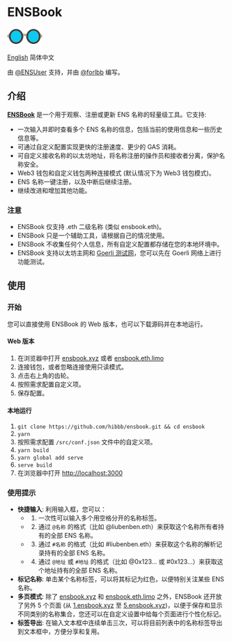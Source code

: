 # ENSBook

<img src="public/img/logo-glasses-600x300.png" alt="ENSBook Logo" width="80px" height="40px" />

[English](./README.md) 简体中文

由 [@ENSUser](https://twitter.com/ensuser) 支持，并由 [@forlbb](https://twitter.com/forlbb) 编写。

## 介绍

**[ENSBook](https://ensbook.xyz/)** 是一个用于观察、注册或更新 ENS 名称的轻量级工具。它支持:

- 一次输入并即时查看多个 ENS 名称的信息，包括当前的使用信息和一些历史信息等。
- 可通过自定义配置实现更快的注册速度、更少的 GAS 消耗。
- 可自定义接收名称的以太坊地址，将名称注册的操作员和接收者分离，保护名称安全。
- Web3 钱包和自定义钱包两种连接模式 (默认情况下为 Web3 钱包模式)。
- ENS 名称一键注册，以及中断后继续注册。
- 继续改进和增加其他功能。

### 注意

- ENSBook 仅支持 .eth 二级名称 (类似 ensbook.eth)。
- ENSBook 只是一个辅助工具，请根据自己的情况使用。
- ENSBook 不收集任何个人信息，所有自定义配置都存储在您的本地环境中。
- ENSBook 支持以太坊主网和 [Goerli 测试网](https://goerli.net/)，您可以先在 Goerli 网络上进行功能测试。

## 使用

### 开始

您可以直接使用 ENSBook 的 Web 版本，也可以下载源码并在本地运行。

#### Web 版本

1. 在浏览器中打开 [ensbook.xyz](https://ensbook.xyz/) 或者 [ensbook.eth.limo](https://ensbook.eth.limo/)
2. 连接钱包，或者忽略连接使用只读模式。
3. 点击右上角的齿轮。
4. 按照需求配置自定义项。
5. 保存配置。

#### 本地运行

1. `git clone https://github.com/hibbb/ensbook.git && cd ensbook`
2. `yarn`
3. 按照需求配置 `/src/conf.json` 文件中的自定义项。
4. `yarn build`
5. `yarn global add serve`
6. `serve build`
7. 在浏览器中打开 [http://localhost:3000](http://localhost:3000)

### 使用提示

- **快捷输入**: 利用输入框，您可以：
  - 1. 一次性可以输入多个用空格分开的名称标签。
  - 2. 通过 `@名称` 的格式（比如 @liubenben.eth）来获取这个名称所有者持有的全部 ENS 名称。
  - 3. 通过 `#名称` 的格式（比如 #liubenben.eth）来获取这个名称的解析记录持有的全部 ENS 名称。
  - 4. 通过 `@地址` 或 `#地址` 的格式（比如 @0x123... 或 #0x123...）来获取这个地址持有的全部 ENS 名称。
- **标记名称**: 单击某个名称标签，可以将其标记为红色，以便特别关注某些 ENS 名称。
- **多页模式**: 除了 [ensbook.xyz](https://ensbook.xyz/) 和 [ensbook.eth.limo](https://ensbook.eth.limo/) 之外，ENSBook 还开放了另外 5 个页面 (从 [1.ensbook.xyz](https://1.ensbook.xyz/) 至 [5.ensbook.xyz](https://5.ensbook.xyz/))，以便于保存和显示不同类别的名称集合，您还可以在自定义设置中给每个页面进行个性化标记。
- **标签导出**: 在输入文本框中连续单击三次，可以将目前列表中的名称标签导出到文本框中，方便分享和复用。
